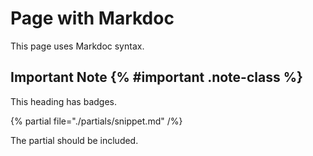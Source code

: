 # Page with Markdoc

This page uses Markdoc syntax.

## Important Note {% #important .note-class %}

This heading has badges.

{% partial file="./partials/snippet.md" /%}

The partial should be included.
